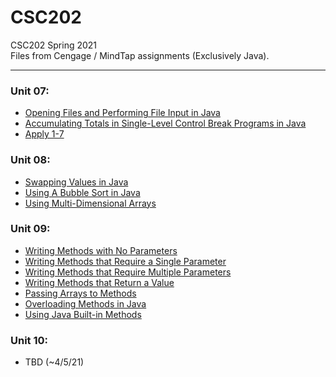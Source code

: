 # CSC202
CSC202 Spring 2021  
Files from Cengage / MindTap assignments (Exclusively Java).  
***

### Unit 07:
* [Opening Files and Performing File Input in Java](Unit07/src/OpeningFilesAndPerformingFileInput)  
* [Accumulating Totals in Single-Level Control Break Programs in Java](Unit07/src/AccumulatingTotalsInSingleLevelControlBreakPrograms)  
* [Apply 1-7](Unit07/src/Apply)  

### Unit 08:  
* [Swapping Values in Java](Unit08/src/SwappingValues)  
* [Using A Bubble Sort in Java](Unit08/src/UsingABubbleSort)  
* [Using Multi-Dimensional Arrays](Unit08/src/UsingMultidimensionalArrays)  

### Unit 09:  
* [Writing Methods with No Parameters](Unit09/src/WritingMethodsWithNoParameters)
* [Writing Methods that Require a Single Parameter](Unit09/src/WritingMethodsThatRequireASingleParameter)
* [Writing Methods that Require Multiple Parameters](Unit09/src/WritingMethodsThatRequireMultipleParameters)
* [Writing Methods that Return a Value](Unit09/src/WritingMethodsThatReturnAValue)
* [Passing Arrays to Methods](Unit09/src/PassingArraysToMethods)
* [Overloading Methods in Java](Unit09/src/OverloadingMethodsInJava)
* [Using Java Built-in Methods](Unit09/src/UsingJavaBuiltInMethods)  

### Unit 10:  
* TBD (~4/5/21)